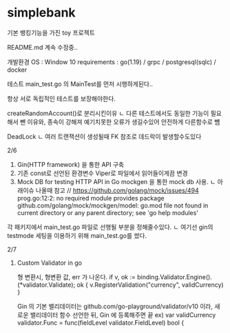 # simplebank

기본 뱅킹기능을 가진 toy 프로젝트

README.md  계속 수정중..

개발환경
OS : Window 10
requirements : go(1.19) / grpc / postgresql(sqlc) / docker

테스트
main_test.go 의 MainTest를 먼저 시행하게된다..

항상 서로 독립적인 테스트를 보장해야한다.

createRandomAccount()로 분리시킨이유
ㄴ 다른 테스트에서도 동일한 기능이 필요해서 뺀 이유와, 종속이 강해져 예기치못한 오류가 생길수있어 안전하게 다른함수로 뻄

DeadLock
ㄴ 여러 트랜잭션이 생성될때 FK 참조로 데드락이 발생할수도있다



2/6
1. Gin(HTTP framework) 을 통한 API 구축
2. 기존 const로 선언된 환경변수 Viper로 파일에서 읽어들이게끔 변경
3. Mock DB for testing HTTP API in Go
mockgen 을 통한 mock db 사용.
ㄴ 아래이슈 나올때 참고 // https://github.com/golang/mock/issues/494
prog.go:12:2: no required module provides package github.com/golang/mock/mockgen/model: go.mod file not found in current directory or any parent directory; see 'go help modules'

각 패키지에서 main_test.go 파일로 선행될 부분을 정해줄수있다.
ㄴ 여기선 gin의 testmode 세팅을 이용하기 위해 main_test.go를 썼다.

2/7
1. Custom Validator in go 

    형 변환시, 형변환 값, err 가 나온다.
	if v, ok := binding.Validator.Engine().(*validator.Validate); ok {
		v.RegisterValidation("currency", validCurrency)
	}

    Gin 의 기본 밸리데이터는 github.com/go-playground/validator/v10 이라, 새로운 밸리데이터 함수 선언한 뒤, Gin 에 등록해주면 끝
    ex) 
        var validCurrency validator.Func = func(fieldLevel validator.FieldLevel) bool {
    